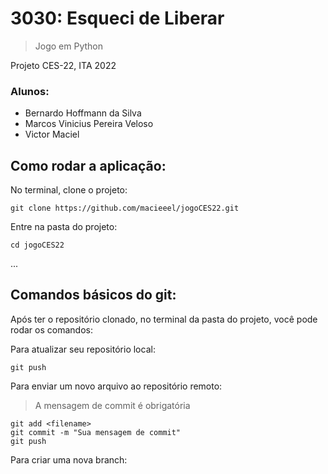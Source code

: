 # 3030: Esqueci de Liberar
> Jogo em Python

Projeto CES-22, ITA 2022

### Alunos:
<!--ts-->
* Bernardo Hoffmann da Silva
* Marcos Vinicius Pereira Veloso
* Victor Maciel
<!--te-->


## Como rodar a aplicação:
No terminal, clone o projeto: 
```
git clone https://github.com/macieeel/jogoCES22.git
```
Entre na pasta do projeto:
```
cd jogoCES22
```

...

## Comandos básicos do git:
Após ter o repositório clonado, no terminal da pasta do projeto, você pode rodar os comandos:

Para atualizar seu repositório local:
```
git push
```
Para enviar um novo arquivo ao repositório remoto:
> A mensagem de commit é obrigatória
```
git add <filename>
git commit -m "Sua mensagem de commit"
git push
```

Para criar uma nova branch:


